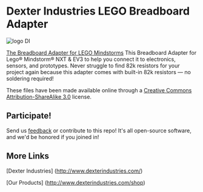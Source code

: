 Dexter Industries LEGO Breadboard Adapter
=====
![logo DI](https://github.com/DexterInd/EV3_Dexter_Industries_Sensors/raw/master/Dev%20Tools/DILogo-125.jpg "Dexter Industries Logo")

[The Breadboard Adapter for LEGO Mindstorms](http://www.dexterindustries.com/shop/breadboard-adapter-lego-mindstorms/) This Breadboard Adapter for Lego® Mindstorm® NXT & EV3 to help you connect it to electronics, sensors, and prototypes. Never struggle to find 82k resistors for your project again because this adapter comes with built-in 82k resistors — no soldering required!

These files have been made available online through a [Creative Commons Attribution-ShareAlike 3.0](http://creativecommons.org/licenses/by-sa/3.0/) license.


## Participate!
Send us [feedback](http://www.dexterindustries.com/contact) or contribute to this repo!  It's all open-source software, and we'd be honored if you joined in!

## More Links

[Dexter Industries] (http://www.dexterindustries.com/)

[Our Products] (http://www.dexterindustries.com/shop)
